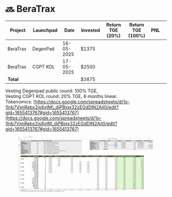 # 🔜 BeraTrax

<table data-full-width="true"><thead><tr><th width="116.79998779296875">Project</th><th width="119.5999755859375">Launchpad</th><th width="115.20001220703125">Date</th><th width="84.2000732421875">Invested</th><th width="153.5999755859375">Return TGE (20%)</th><th width="161.5999755859375">Return TGE (100%)</th><th>PNL</th><th></th></tr></thead><tbody><tr><td>BeraTrax</td><td>DegenPad</td><td>16-05-2025</td><td>$1375</td><td></td><td></td><td></td><td></td></tr><tr><td>BeraTrax</td><td>CGPT KOL</td><td>17-05-2025</td><td>$2500</td><td></td><td></td><td></td><td></td></tr><tr><td><strong>Total</strong></td><td></td><td></td><td>$3875</td><td></td><td></td><td></td><td></td></tr></tbody></table>

Vesting Degenpad public round: 100% TGE,\
Vesting CGPT KOL round: 20% TGE, 6 months linear.\
Tokenomics: [https://docs.google.com/spreadsheets/d/1o-1Inb7VjmRebx2js8ytM\_djPBiqx32zEGdDlN2AiI0/edit?gid=1655413767#gid=1655413767](https://docs.google.com/spreadsheets/d/1o-1Inb7VjmRebx2js8ytM_djPBiqx32zEGdDlN2AiI0/edit?gid=1655413767#gid=1655413767)

<figure><img src="../.gitbook/assets/image.png" alt=""><figcaption></figcaption></figure>
